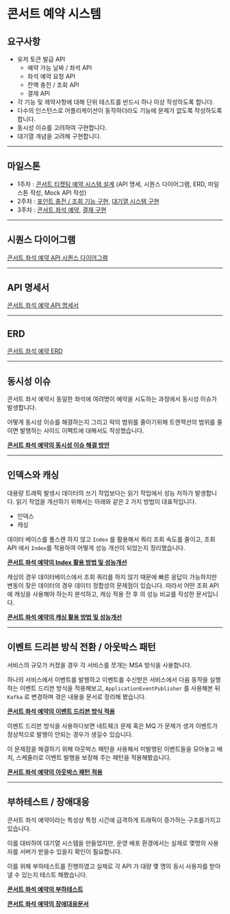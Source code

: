 # 콘서트 예약 시스템

## 요구사항

* 유저 토큰 발급 API
  * 예약 가능 날짜 / 좌석 API
  * 좌석 예약 요청 API
  * 잔액 충전 / 조회 API
  * 결제 API
* 각 기능 및 제약사항에 대해 단위 테스트를 반드시 하나 이상 작성하도록 합니다.
* 다수의 인스턴스로 어플리케이션이 동작하더라도 기능에 문제가 없도록 작성하도록 합니다.
* 동시성 이슈를 고려하여 구현합니다.
* 대기열 개념을 고려해 구현합니다.

---

## 마일스톤

* 1주차 : [콘서트 티켓팅 예약 시스템 설계](https://github.com/users/ByeonJuHwan/projects/7/views/4?pane=issue&itemId=69218480) (API 명세, 시퀀스 다이어그램, ERD, 마일스톤 작성, Mock API 작성)
* 2주차 : [포인트 충전 / 조회 기능 구현](https://github.com/users/ByeonJuHwan/projects/7/views/4?pane=issue&itemId=69218504), [대기열 시스템 구현](https://github.com/users/ByeonJuHwan/projects/7/views/4?pane=issue&itemId=69218492)
* 3주차 : [콘서트 좌석 예약](https://github.com/users/ByeonJuHwan/projects/7/views/4?pane=issue&itemId=69218503), [결재 구현](https://github.com/users/ByeonJuHwan/projects/7/views/4?pane=issue&itemId=69218505)


---
## 시퀀스 다이어그램

[콘서트 좌석 예약 API 시퀀스 다이어그램](https://github.com/ByeonJuHwan/Concert-Ticketing/wiki/%EC%BD%98%EC%84%9C%ED%8A%B8-%EC%A2%8C%EC%84%9D-%EC%98%88%EC%95%BD-%ED%94%84%EB%A1%9C%EC%A0%9D%ED%8A%B8-%EC%8B%9C%ED%80%80%EC%8A%A4-%EB%8B%A4%EC%9D%B4%EC%96%B4%EA%B7%B8%EB%9E%A8)

---

## API 명세서

[콘서트 좌석 예약 API 명세서](https://github.com/ByeonJuHwan/Concert-Ticketing/wiki/%EC%BD%98%EC%84%9C%ED%8A%B8-%EC%98%88%EC%95%BD-%EC%84%9C%EB%B9%84%EC%8A%A4-API-%EB%AA%85%EC%84%B8%EC%84%9C)

---

## ERD

[콘서트 좌석 예약 ERD](https://github.com/ByeonJuHwan/Concert-Ticketing/wiki/%EC%BD%98%EC%84%9C%ED%8A%B8-%EC%A2%8C%EC%84%9D-%EC%98%88%EC%95%BD-ERD)

---

## 동시성 이슈

콘서트 좌서 예약시 동일한 좌석에 여려명이 예약을 시도하는 과정에서 동시성 이슈가 발생합니다.

어떻게 동시성 이슈를 해결하는지 그리고 락의 범위를 줄이기위해 트랜잭션의 범위를 줄이면 발행하는 사이드 이펙트에 대해서도 작성했습니다.

**[콘서트 좌석 예약의 동시성 이슈 해결 방안](docs/synchronicity.md)**

---

## 인덱스와 캐싱

대용량 트래픽 발생시 데이터의 쓰기 작업보다는 읽기 작업에서 성능 저하가 발생합니다.
읽기 작업을 개선하기 위해서는 아래와 같은 2 가지 방법이 대표적입니다.

- 인덱스
- 캐싱

데이터 베이스를 풀스캔 하지 않고 `Index` 를 활용해서 쿼리 조회 속도를 줄이고, 조회 API 에서 `Index`를 적용하여 어떻게 성능 개선이 되었는지 정리했습니다.

**[콘서트 좌석 예약의 Index 활용 방법 및 성능개선](docs/index.md)**

캐싱의 경우 데이터베이스에서 조회 쿼리를 하지 않기 때문에 빠른 응답이 가능하지만 변동이 잦은 데이터의 경우 데이터 정합성의 문제점이 있습니다.
따라서 어떤 조회 API 에 캐싱을 사용해야 하는지 분석하고, 캐싱 적용 전 후 의 성능 비교를 작성한 문서입니다.

**[콘서트 좌석 예약의 캐싱 활용 방법 및 성능개선](docs/caching.md)**

---

## 이벤트 드리븐 방식 전환 / 아웃박스 패턴

서비스의 규모가 커졌을 경우 각 서비스를 쪼개는 MSA 방식을 사용합니다. 

하나의 서비스에서 이벤트를 발행하고 이벤트를 수신받은
서비스에서 다음 동작을 실행하는 이벤트 드리븐 방식을 적용해보고, `ApplicationEventPublisher` 를 사용해본 뒤 `Kafka` 로 변경하며 겪은 내용을 문서로 정리해 봤습니다.

**[콘서트 좌석 예약의 이벤트 드리븐 방식 적용](docs/event.md)**

이벤트 드리븐 방식을 사용하다보면 네트웨크 문제 혹은 MQ 가 문제가 생겨 이벤트가 정상적으로 발행이 안되는 경우가 생길수 있습니다.

이 문제점을 해결하기 위해 아웃박스 패턴을 사용해서 미발행된 이벤트들을 모아놓고 배치, 스케줄러로 이벤트 발행을 보장해 주는 패턴을 적용해봤습니다.

**[콘서트 좌석 예약의 아웃박스 패턴 적용](docs/outbox.md)**

---

## 부하테스트 / 장애대응

콘서트 좌석 예약이라는 특성상 특정 시간에 급격하게 트래픽이 증가하는 구조를가지고 있습니다.

이를 대비하여 대기열 시스템을 만들었지만, 운영 배포 환경에서는 실제로 몇명의 사용자를 서버가 받을수 있을지 확인이 필요합니다.

이를 위해 부하테스트를 진행하였고 실제로 각 API 가 대량 몇 명의 동시 사용자를 받아 낼 수 있는지 테스트 해봤습니다.

**[콘서트 좌석 예약의 부하테스트](docs/performance.md)**

**[콘서트 좌석 예약의 장애대응문서](docs/response.md)**

